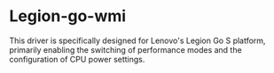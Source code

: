 # Legion-go-wmi
This driver is specifically designed for Lenovo's Legion Go S platform, primarily enabling the switching of performance modes and the configuration of CPU power settings.
